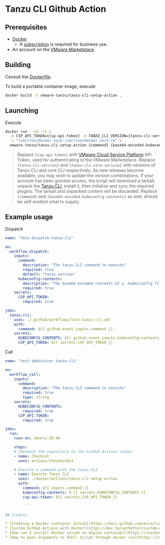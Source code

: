 # Tanzu CLI Github Action

## Prerequisites

* [Docker](https://docs.docker.com/desktop/)
  * A [subscription](https://www.docker.com/blog/updating-product-subscriptions/) is required for business use.
* An account on the [VMware Marketplace](https://marketplace.cloud.vmware.com/)


## Building

Consult the [Dockerfile](Dockerfile).

To build a portable container image, execute

```bash
docker build -t vmware-tanzu/tanzu-cli-setup-action .
```


## Launching

Execute

```bash
docker run --rm -it \
  -e CSP_API_TOKEN={csp-api-token} -e TANZU_CLI_VERSION={tanzu-cli-version} -e TANZU_CLI_CORE_VERSION={tanzu-cli-core-version} \
  -v "/var/run/docker.sock:/var/run/docker.sock:rw" \
  vmware-tanzu/tanzu-cli-setup-action {command} {base64-encoded-kubeconfig-contents}
```
> Replace `{csp-api-token}` with [VMware Cloud Service Platform](https://console.cloud.vmware.com) API Token, used for authenticating to the VMware Marketplace.  Replace `{tanzu-cli-version}` and `{tanzu-cli-core-version}` with versions of Tanzu CLI and core CLI respectively.  As new releases become available, you may wish to update the version combinations.  If your account has been granted access, the script will download a tarball, unpack the [Tanzu CLI](https://docs.vmware.com/en/VMware-Tanzu-Kubernetes-Grid/1.6/vmware-tanzu-kubernetes-grid-16/GUID-install-cli.html), install it, then initialize and sync the required plugins.  The tarball and unpacked content will be discarded.  Replace `{command}` and `{base64-encoded-kubeconfig-contents}` as well; should be self-evident what to supply.


## Example usage

Dispatch

```yaml
name: "test-dispatch-tanzu-cli"

on:
  workflow_dispatch:
    inputs:
      command:
        description: "The tanzu CLI command to execute"
        required: true
        default: "tanzu version"
      kubeconfig-contents:
        description: "The base64 encoded contents of a .kube/config file that already has the current Kubernetes cluster context set"
        required: true
    secrets:
      CSP_API_TOKEN:
        required: true

jobs:
  tanzu-cli:
    uses: ./.github/workflows/test-tanzu-cli.yml
    with:
      command: ${{ github.event.inputs.command }}
    secrets:
      KUBECONFIG_CONTENTS: ${{ github.event.inputs.kubeconfig-contents }}
      CSP_API_TOKEN: ${{ secrets.CSP_API_TOKEN }}
```

Call

```yaml
name: "test-administer-tanzu-cli"

on:
  workflow_call:
    inputs:
      command:
        description: "The tanzu CLI command to execute"
        required: true
        type: string
    secrets:
      KUBECONFIG_CONTENTS:
        required: true
      CSP_API_TOKEN:
        required: true

jobs:
  run:
    runs-on: ubuntu-20.04

    steps:
    # Checkout the repository to the GitHub Actions runner
    - name: Checkout
      uses: actions/checkout@v3

    # Execute a command with the tanzu CLI
    - name: Execute Tanzu CLI
      uses: ./docker/actions/tanzu-cli-setup-action
      with:
        command: ${{ inputs.command }}
        kubeconfig-contents: $ {{ secrets.KUBECONFIG_CONTENTS }}
        csp-api-token: ${{ secrets.CSP_API_TOKEN }}

        ```

## Credits

* [Creating a Docker container action](https://docs.github.com/en/actions/creating-actions/creating-a-docker-container-action)
* [Custom GitHub Actions with Docker](https://dev.to/sethetter/custom-github-actions-with-docker-3ik3)
* [How can I install Docker inside an Alpine container](https://stackoverflow.com/questions/54099218/how-can-i-install-docker-inside-an-alpine-container)
* [How to pass arguments to Shell Script through docker run](https://stackoverflow.com/questions/32727594/how-to-pass-arguments-to-shell-script-through-docker-run)
